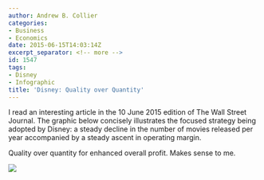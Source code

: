 ```yaml
---
author: Andrew B. Collier
categories:
- Business
- Economics
date: 2015-06-15T14:03:14Z
excerpt_separator: <!-- more -->
id: 1547
tags:
- Disney
- Infographic
title: 'Disney: Quality over Quantity'
---
```


I read an interesting article in the 10 June 2015 edition of The Wall Street Journal. The graphic below concisely illustrates the focused strategy being adopted by Disney: a steady decline in the number of movies released per year accompanied by a steady ascent in operating margin.

<!--more-->

Quality over quantity for enhanced overall profit. Makes sense to me.

<img src="/img/2015/06/disney-movies.png">
